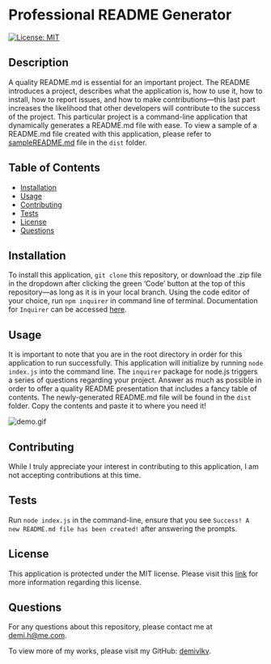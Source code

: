 
# Professional README Generator
[![License: MIT](https://img.shields.io/badge/License-MIT-yellow)](https://opensource.org/licenses/MIT)

## Description
A quality README.md is essential for an important project. The README introduces a project, describes what the application is, how to use it, how to install, how to report issues, and how to make contributions—this last part increases the likelihood that other developers will contribute to the success of the project.   This particular project is a command-line application that dynamically generates a README.md file with ease. To view a sample of a README.md file created with this application, please refer to [sampleREADME.md](/../main/dist/sampleREADME.md) file in the `dist` folder.

## Table of Contents
- [Installation](#installation)
- [Usage](#usage)
- [Contributing](#contributing)
- [Tests](#tests)
- [License](#license)
- [Questions](#questions)

## Installation
To install this application, `git clone` this repository, or download the .zip file in the dropdown after clicking the green ‘Code’ button at the top of this repository—as long as it is in your local branch. Using the code editor of your choice, run `npm inquirer` in command line of terminal. Documentation for `Inquirer` can be accessed [here](https://www.npmjs.com/package/inquirer).

## Usage
It is important to note that you are in the root directory in order for this application to run successfully. This application will initialize by running `node index.js` into the command line. The `inquirer` package for node.js triggers a series of questions regarding your project. Answer as much as possible in order to offer a quality README presentation that includes a fancy table of contents. The newly-generated README.md file will be found in the `dist` folder. Copy the contents and paste it to where you need it!

![demo.gif](/../main/assets/images/demo.gif)

## Contributing
While I truly appreciate your interest in contributing to this application, I am not accepting contributions at this time.

## Tests
Run `node index.js` in the command-line, ensure that you see `Success! A new README.md file has been created!` after answering the prompts.

## License
This application is protected under the MIT license. Please visit this [link](https://choosealicense.com/licenses/mit/) for more information regarding this license.

## Questions
For any questions about this repository, please contact me at [demi.h@me.com](mailto:demi.h@me.com).

To view more of my works, please visit my GitHub: [demivlkv](https://github.com/demivlkv).
  
